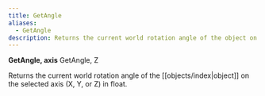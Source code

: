 ```yaml
---
title: GetAngle
aliases:
  - GetAngle
description: Returns the current world rotation angle of the object on the selected axis in float.
---
```

**GetAngle, axis**
GetAngle, Z  

Returns the current world rotation angle of the [[objects/index|object]] on the selected axis (X, Y, or Z) in float.
